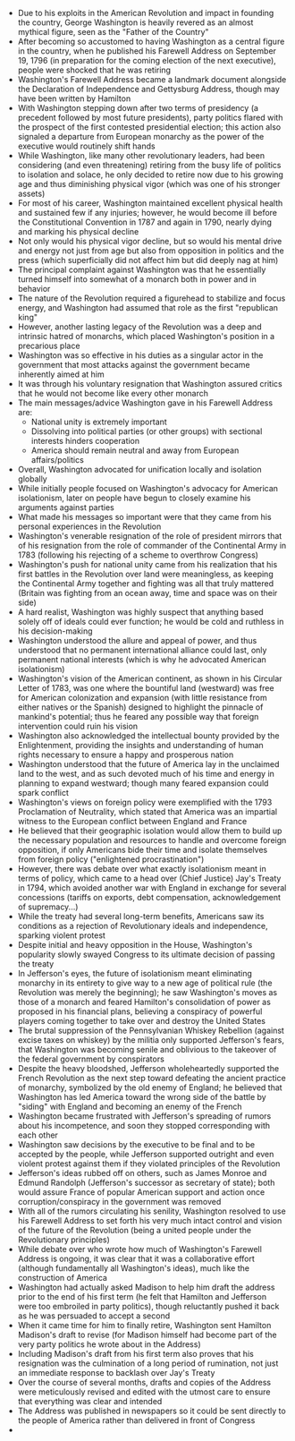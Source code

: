 - Due to his exploits in the American Revolution and impact in founding the country, George Washington is heavily revered as an almost mythical figure, seen as the "Father of the Country"
- After becoming so accustomed to having Washington as a central figure in the country, when he published his Farewell Address on September 19, 1796 (in preparation for the coming election of the next executive), people were shocked that he was retiring
- Washington's Farewell Address became a landmark document alongside the Declaration of Independence and Gettysburg Address, though may have been written by Hamilton
- With Washington stepping down after two terms of presidency (a precedent followed by most future presidents), party politics flared with the prospect of the first contested presidential election; this action also signaled a departure from European monarchy as the power of the executive would routinely shift hands
- While Washington, like many other revolutionary leaders, had been considering (and even threatening) retiring from the busy life of politics to isolation and solace, he only decided to retire now due to his growing age and thus diminishing physical vigor (which was one of his stronger assets)
- For most of his career, Washington maintained excellent physical health and sustained few if any injuries; however, he would become ill before the Constitutional Convention in 1787 and again in 1790, nearly dying and marking his physical decline
- Not only would his physical vigor decline, but so would his mental drive and energy not just from age but also from opposition in politics and the press (which superficially did not affect him but did deeply nag at him)
- The principal complaint against Washington was that he essentially turned himself into somewhat of a monarch both in power and in behavior
- The nature of the Revolution required a figurehead to stabilize and focus energy, and Washington had assumed that role as the first "republican king"
- However, another lasting legacy of the Revolution was a deep and intrinsic hatred of monarchs, which placed Washington's position in a precarious place
- Washington was so effective in his duties as a singular actor in the government that most attacks against the government became inherently aimed at him
- It was through his voluntary resignation that Washington assured critics that he would not become like every other monarch
- The main messages/advice Washington gave in his Farewell Address are:
	- National unity is extremely important
	- Dissolving into political parties (or other groups) with sectional interests hinders cooperation
	- America should remain neutral and away from European affairs/politics
- Overall, Washington advocated for unification locally and isolation globally
- While initially people focused on Washington's advocacy for American isolationism, later on people have begun to closely examine his arguments against parties
- What made his messages so important were that they came from his personal experiences in the Revolution
- Washington's venerable resignation of the role of president mirrors that of his resignation from the role of commander of the Continental Army in 1783 (following his rejecting of a scheme to overthrow Congress)
- Washington's push for national unity came from his realization that his first battles in the Revolution over land were meaningless, as keeping the Continental Army together and fighting was all that truly mattered (Britain was fighting from an ocean away, time and space was on their side)
- A hard realist, Washington was highly suspect that anything based solely off of ideals could ever function; he would be cold and ruthless in his decision-making
- Washington understood the allure and appeal of power, and thus understood that no permanent international alliance could last, only permanent national interests (which is why he advocated American isolationism)
- Washington's vision of the American continent, as shown in his Circular Letter of 1783, was one where the bountiful land (westward) was free for American colonization and expansion (with little resistance from either natives or the Spanish) designed to highlight the pinnacle of mankind's potential; thus he feared any possible way that foreign intervention could ruin his vision
- Washington also acknowledged the intellectual bounty provided by the Enlightenment, providing the insights and understanding of human rights necessary to ensure a happy and prosperous nation
- Washington understood that the future of America lay in the unclaimed land to the west, and as such devoted much of his time and energy in planning to expand westward; though many feared expansion could spark conflict
- Washington's views on foreign policy were exemplified with the 1793 Proclamation of Neutrality, which stated that America was an impartial witness to the European conflict between England and France
- He believed that their geographic isolation would allow them to build up the necessary population and resources to handle and overcome foreign opposition, if only Americans bide their time and isolate themselves from foreign policy ("enlightened procrastination")
- However, there was debate over what exactly isolationism meant in terms of policy, which came to a head over (Chief Justice) Jay's Treaty in 1794, which avoided another war with England in exchange for several concessions (tariffs on exports, debt compensation, acknowledgement of supremacy...)
- While the treaty had several long-term benefits, Americans saw its conditions as a rejection of Revolutionary ideals and independence, sparking violent protest
- Despite initial and heavy opposition in the House, Washington's popularity slowly swayed Congress to its ultimate decision of passing the treaty
- In Jefferson's eyes, the future of isolationism meant eliminating monarchy in its entirety to give way to a new age of political rule (the Revolution was merely the beginning); he saw Washington's moves as those of a monarch and feared Hamilton's consolidation of power as proposed in his financial plans, believing a conspiracy of powerful players coming together to take over and destroy the United States
- The brutal suppression of the Pennsylvanian Whiskey Rebellion (against excise taxes on whiskey) by the militia only supported Jefferson's fears, that Washington was becoming senile and oblivious to the takeover of the federal government by conspirators
- Despite the heavy bloodshed, Jefferson wholeheartedly supported the French Revolution as the next step toward defeating the ancient practice of monarchy, symbolized by the old enemy of England; he believed that Washington has led America toward the wrong side of the battle by "siding" with England and becoming an enemy of the French
- Washington became frustrated with Jefferson's spreading of rumors about his incompetence, and soon they stopped corresponding with each other
- Washington saw decisions by the executive to be final and to be accepted by the people, while Jefferson supported outright and even violent protest against them if they violated principles of the Revolution
- Jefferson's ideas rubbed off on others, such as James Monroe and Edmund Randolph (Jefferson's successor as secretary of state); both would assure France of popular American support and action once corruption/conspiracy in the government was removed
- With all of the rumors circulating his senility, Washington resolved to use his Farewell Address to set forth his very much intact control and vision of the future of the Revolution (being a united people under the Revolutionary principles)
- While debate over who wrote how much of Washington's Farewell Address is ongoing, it was clear that it was a collaborative effort (although fundamentally all Washington's ideas), much like the construction of America
- Washington had actually asked Madison to help him draft the address prior to the end of his first term (he felt that Hamilton and Jefferson were too embroiled in party politics), though reluctantly pushed it back as he was persuaded to accept a second
- When it came time for him to finally retire, Washington sent Hamilton Madison's draft to revise (for Madison himself had become part of the very party politics he wrote about in the Address)
- Including Madison's draft from his first term also proves that his resignation was the culmination of a long period of rumination, not just an immediate response to backlash over Jay's Treaty
- Over the course of several months, drafts and copies of the Address were meticulously revised and edited with the utmost care to ensure that everything was clear and intended
- The Address was published in newspapers so it could be sent directly to the people of America rather than delivered in front of Congress
- 